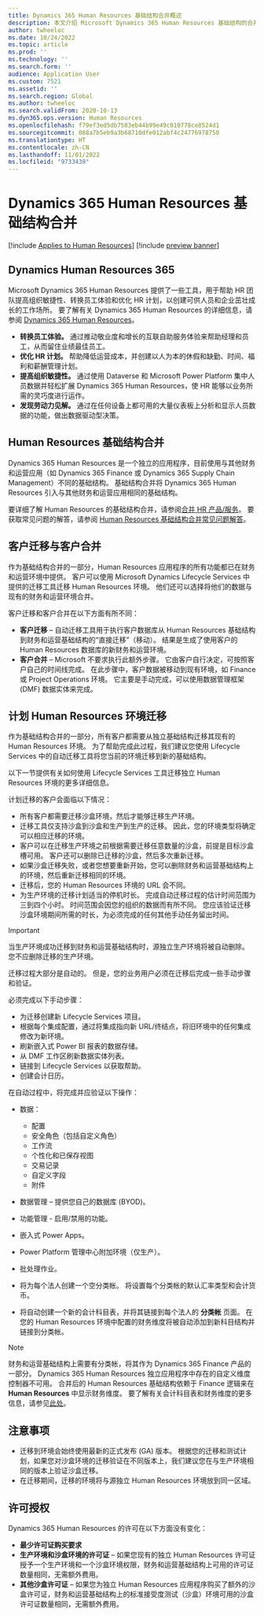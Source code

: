 ```yaml
---
title: Dynamics 365 Human Resources 基础结构合并概述
description: 本文介绍 Microsoft Dynamics 365 Human Resources 基础结构的合并。
author: twheeloc
ms.date: 10/24/2022
ms.topic: article
ms.prod: ''
ms.technology: ''
ms.search.form: ''
audience: Application User
ms.custom: 7521
ms.assetid: ''
ms.search.region: Global
ms.author: twheeloc
ms.search.validFrom: 2020-10-13
ms.dyn365.ops.version: Human Resources
ms.openlocfilehash: f79ef3ed5db7583eb44b99e49c010778ce8524d1
ms.sourcegitcommit: 088a7b5eb9a3b68710dfe012abf4c24776978750
ms.translationtype: HT
ms.contentlocale: zh-CN
ms.lasthandoff: 11/01/2022
ms.locfileid: "9733439"
---
```

# <a name="dynamics-365-human-resources-infrastructure-merge"></a>Dynamics 365 Human Resources 基础结构合并 

[!include [Applies to Human Resources](../includes/applies-to-hr.md)]
[!include [preview banner](../includes/preview-banner.md)]

## <a name="dynamics-human-resources-365"></a>Dynamics Human Resources 365

Microsoft Dynamics 365 Human Resources 提供了一些工具，用于帮助 HR 团队提高组织敏捷性、转换员工体验和优化 HR 计划，以创建可供人员和企业茁壮成长的工作场所。 要了解有关 Dynamics 365 Human Resources 的详细信息，请参阅 [Dynamics 365 Human Resources](https://dynamics.microsoft.com/human-resources/overview/)。

- **转换员工体验。** 通过推动敬业度和增长的互联自助服务体验来帮助经理和员工，从而留住业绩最佳员工。
- **优化 HR 计划。** 帮助降低运营成本，并创建以人为本的休假和缺勤、时间、福利和薪酬管理计划。
- **提高组织敏捷性。** 通过使用 Dataverse 和 Microsoft Power Platform 集中人员数据并轻松扩展 Dynamics 365 Human Resources，使 HR 能够以业务所需的灵巧度进行运作。
- **发现劳动力见解。** 通过在任何设备上都可用的大量仪表板上分析和显示人员数据的功能，做出数据驱动型决策。

## <a name="human-resources-infrastructure-merge"></a>Human Resources 基础结构合并

Dynamics 365 Human Resources 是一个独立的应用程序，目前使用与其他财务和运营应用（如 Dynamics 365 Finance 或 Dynamics 365 Supply Chain Management）不同的基础结构。 基础结构合并将 Dynamics 365 Human Resources 引入与其他财务和运营应用相同的基础结构。

要详细了解 Human Resources 的基础结构合并，请参阅[合并 HR 产品/服务](https://cloudblogs.microsoft.com/dynamics365/it/2021/09/15/merging-of-hr-offerings-brings-capabilities-together-for-customers/)。 要获取常见问题的解答，请参阅 [Human Resources 基础结构合并常见问题解答](./hr-infrastructure-merge-faq.md)。

## <a name="customer-migration-vs-customer-merge"></a>客户迁移与客户合并

作为基础结构合并的一部分，Human Resources 应用程序的所有功能都已在财务和运营环境中提供。 客户可以使用 Microsoft Dynamics Lifecycle Services 中提供的迁移工具迁移 Human Resources 环境。 他们还可以选择将他们的数据与现有的财务和运营环境合并。 

客户迁移和客户合并在以下方面有所不同：

- **客户迁移** – 自动迁移工具用于执行客户数据库从 Human Resources 基础结构到财务和运营基础结构的“直接迁移”（移动）。 结果是生成了使用客户的 Human Resources 数据库的新财务和运营环境。 
- **客户合并** – Microsoft 不要求执行此额外步骤。 它由客户自行决定，可按照客户自己的时间线完成。 在此步骤中，客户数据被移动到现有环境，如 Finance 或 Project Operations 环境。 它主要是手动完成，可以使用数据管理框架 (DMF) 数据实体来完成。 

## <a name="planning-a-human-resources-environment-migration"></a>计划 Human Resources 环境迁移

作为基础结构合并的一部分，所有客户都需要从独立基础结构迁移其现有的 Human Resources 环境。 为了帮助完成此过程，我们建议您使用 Lifecycle Services 中的自动迁移工具将您当前的环境迁移到新的基础结构。 

以下一节提供有关如何使用 Lifecycle Services 工具迁移独立 Human Resources 环境的更多详细信息。 

计划迁移的客户会面临以下情况：

- 所有客户都需要迁移沙盒环境，然后才能够迁移生产环境。 
- 迁移工具仅支持沙盒到沙盒和生产到生产的迁移。 因此，您的环境类型将确定可以相应迁移的环境。 
- 客户可以在迁移生产环境之前根据需要迁移任意数量的沙盒，前提是目标沙盒槽可用。 客户还可以删除已迁移的沙盒，然后多次重新迁移。 
- 如果沙盒迁移失败，或者您想要重新开始，您可以删除财务和运营基础结构上的环境，然后重新迁移相同的环境。
- 迁移后，您的 Human Resources 环境的 URL 会不同。
- 为生产环境的迁移计划适当的停机时长。 完成自动迁移过程的估计时间范围为三到四个小时。 时间范围会因您的组织的数据而有所不同。 您应该验证迁移沙盒环境期间所需的时长，为必须完成的任何其他手动任务留出时间。

> [!IMPORTANT] 
> 当生产环境成功迁移到财务和运营基础结构时，源独立生产环境将被自动删除。 您不应删除迁移的生产环境。 

迁移过程大部分是自动的。 但是，您的业务用户必须在迁移后完成一些手动步骤和验证。

必须完成以下手动步骤：

- 为迁移创建新 Lifecycle Services 项目。
- 根据每个集成配置，通过将集成指向新 URL/终结点，将旧环境中的任何集成修改为新环境。
- 刷新嵌入式 Power BI 报表的数据存储。
- 从 DMF 工作区刷新数据实体列表。
- 链接到 Lifecycle Services 以获取帮助。
- 创建会计日历。

在自动过程中，将完成并应验证以下操作：

- 数据：

    - 配置
    - 安全角色（包括自定义角色）
    - 工作流
    - 个性化和已保存视图
    - 交易记录
    - 自定义字段
    - 附件

- 数据管理 – 提供您自己的数据库 (BYOD)。
- 功能管理 - 启用/禁用的功能。
- 嵌入式 Power Apps。
- Power Platform 管理中心附加环境（仅生产）。
- 批处理作业。
- 将为每个法人创建一个空分类帐。 将设置每个分类帐的默认汇率类型和会计货币。
- 将自动创建一个新的会计科目表，并将其链接到每个法人的 **分类帐** 页面。 在您的 Human Resources 环境中配置的财务维度将被自动添加到新科目结构并链接到分类帐。 

> [!NOTE]
> 财务和运营基础结构上需要有分类帐，将其作为 Dynamics 365 Finance 产品的一部分。 Dynamics 365 Human Resources 独立应用程序中存在的自定义维度控制器不可用。 合并后的 Human Resources 基础结构依赖于 Finance 逻辑来在 **Human Resources** 中显示财务维度。 要了解有关会计科目表和财务维度的更多信息，请参见[此处](../finance/general-ledger/plan-chart-of-accounts.md)。 

## <a name="considerations"></a>注意事项

- 迁移到环境会始终使用最新的正式发布 (GA) 版本。 根据您的迁移和测试计划，如果您对沙盒环境的迁移验证在不同版本上，我们建议您在与生产环境相同的版本上验证沙盒迁移。 
- 在迁移期间，迁移的环境将与源独立 Human Resources 环境放到同一区域。

## <a name="licensing"></a>许可授权

Dynamics 365 Human Resources 的许可在以下方面没有变化： 

- **最少许可证购买要求**
- **生产环境和沙盒环境的许可证** – 如果您现有的独立 Human Resources 许可证授予一个生产环境和一个沙盒环境权限，财务和运营基础结构上可用的许可证数量相同，无需额外费用。
- **其他沙盒许可证** – 如果您为独立 Human Resources 应用程序购买了额外的沙盒许可证，财务和运营基础结构上的标准接受度测试（沙盒）环境可用的沙盒许可证数量相同，无需额外费用。 
